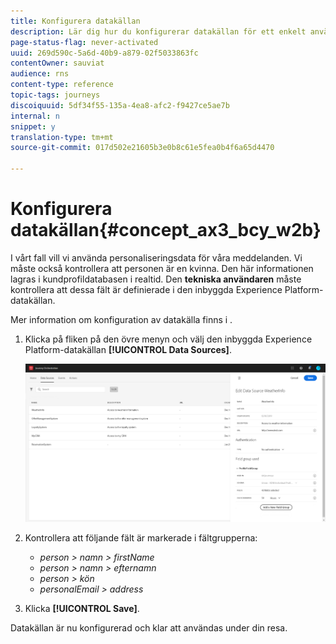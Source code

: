 ```yaml
---
title: Konfigurera datakällan
description: Lär dig hur du konfigurerar datakällan för ett enkelt användningsfall för resan
page-status-flag: never-activated
uuid: 269d590c-5a6d-40b9-a879-02f5033863fc
contentOwner: sauviat
audience: rns
content-type: reference
topic-tags: journeys
discoiquuid: 5df34f55-135a-4ea8-afc2-f9427ce5ae7b
internal: n
snippet: y
translation-type: tm+mt
source-git-commit: 017d502e21605b3e0b8c61e5fea0b4f6a65d4470

---
```



# Konfigurera datakällan{#concept_ax3_bcy_w2b}

I vårt fall vill vi använda personaliseringsdata för våra meddelanden. Vi måste också kontrollera att personen är en kvinna. Den här informationen lagras i kundprofildatabasen i realtid. Den **tekniska användaren** måste kontrollera att dessa fält är definierade i den inbyggda Experience Platform-datakällan.

Mer information om konfiguration av datakälla finns i [](../datasource/about-data-sources.md).

1. Klicka på fliken på den övre menyn och välj den inbyggda Experience Platform-datakällan **[!UICONTROL Data Sources]**.

   ![](../assets/journey23.png)

1. Kontrollera att följande fält är markerade i fältgrupperna:

   * _person > namn > firstName_
   * _person > namn > efternamn_
   * _person > kön_
   * _personalEmail > address_

1. Klicka **[!UICONTROL Save]**.

Datakällan är nu konfigurerad och klar att användas under din resa.
